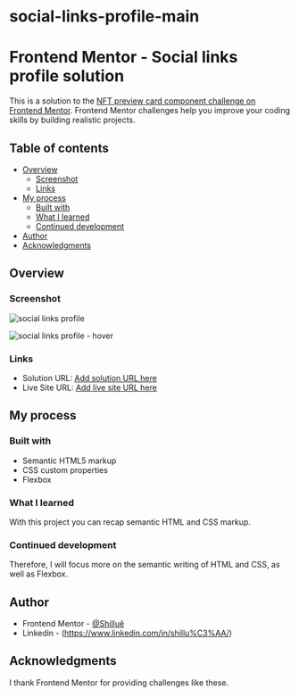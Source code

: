 # social-links-profile-main 
# Frontend Mentor - Social links profile solution

This is a solution to the [NFT preview card component challenge on Frontend Mentor](https://www.frontendmentor.io/challenges/nft-preview-card-component-SbdUL_w0U). Frontend Mentor challenges help you improve your coding skills by building realistic projects. 

## Table of contents

- [Overview](#overview)
  - [Screenshot](#screenshot)
  - [Links](#links)
- [My process](#my-process)
  - [Built with](#built-with)
  - [What I learned](#what-i-learned)
  - [Continued development](#continued-development)
- [Author](#author)
- [Acknowledgments](#acknowledgments)

## Overview

### Screenshot

![social links profile](https://github.com/Shillue/social-links-profile-main/assets/86475008/dc4203f9-5d88-44c7-848d-656f0e850c1f)

![social links profile - hover](https://github.com/Shillue/social-links-profile-main/assets/86475008/12bb74ab-6ae2-4929-8bbd-fd4bb08167ab)


### Links

- Solution URL: [Add solution URL here](https://github.com/Shillue/social-links-profile-main.git)
- Live Site URL: [Add live site URL here](https://shillue.github.io/social-links-profile-main/)

## My process

### Built with

- Semantic HTML5 markup
- CSS custom properties
- Flexbox

### What I learned

With this project you can recap semantic HTML and CSS markup.

### Continued development

Therefore, I will focus more on the semantic writing of HTML and CSS, as well as Flexbox.

## Author

- Frontend Mentor - [@Shilluê](https://www.frontendmentor.io/profile/Shillue)
- Linkedin - (https://www.linkedin.com/in/shillu%C3%AA/)


## Acknowledgments

I thank Frontend Mentor for providing challenges like these.
